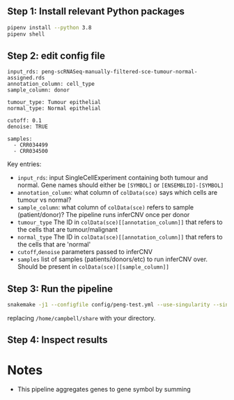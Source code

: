 
## Step 1: Install relevant Python packages

```bash
pipenv install --python 3.8
pipenv shell
```

## Step 2: edit config file

```
input_rds: peng-scRNASeq-manually-filtered-sce-tumour-normal-assigned.rds
annotation_column: cell_type
sample_column: donor

tumour_type: Tumour epithelial
normal_type: Normal epithelial

cutoff: 0.1
denoise: TRUE

samples:
  - CRR034499
  - CRR034500
```

Key entries:

- `input_rds`: input SingleCellExperiment containing both tumour and normal. Gene names should either be `[SYMBOL]` or `[ENSEMBLID]-[SYMBOL]`
- `annotation_column`: what column of `colData(sce)` says which cells are tumour vs normal?
- `sample_column`: what column of `colData(sce)` refers to sample (patient/donor)? The pipeline runs inferCNV once per donor
- `tumour_type` The ID in `colData(sce)[[annotation_column]]` that refers to the cells that are tumour/malignant
- `normal_type` The ID in `colData(sce)[[annotation_column]]` that refers to the cells that are 'normal'
- `cutoff`,`denoise` parameters passed to inferCNV
- `samples` list of samples (patients/donors/etc) to run inferCNV over. Should be present in `colData(sce)[[sample_column]]`

## Step 3: Run the pipeline

```bash
snakemake -j1 --configfile config/peng-test.yml --use-singularity --singularity-args "--bind /home/campbell/share/:/home/campbell/share/"
```

replacing `/home/campbell/share` with your directory.

## Step 4: Inspect results


# Notes

- This pipeline aggregates genes to gene symbol by summing